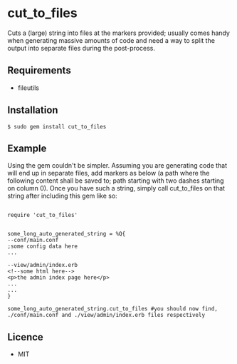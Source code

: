 # cut_to_files

Cuts a (large) string into files at the markers provided; usually comes handy when generating massive amounts of code and need a way to split the output into separate files during the post-process.


## Requirements

- fileutils

## Installation

```
$ sudo gem install cut_to_files
```


## Example

Using the gem couldn't be simpler. Assuming you are generating code that will end up in separate files, add markers as below (a path where the following content shall be saved to; path starting with two dashes starting on column 0). Once you have such a string, simply call cut_to_files on that string after including this gem like so:

```

require 'cut_to_files'


some_long_auto_generated_string = %Q{
--conf/main.conf
;some config data here
...

--view/admin/index.erb
<!--some html here-->
<p>the admin index page here</p>
...
...
}

some_long_auto_generated_string.cut_to_files #you should now find, ./conf/main.conf and ./view/admin/index.erb files respectively

```



## Licence

- MIT

